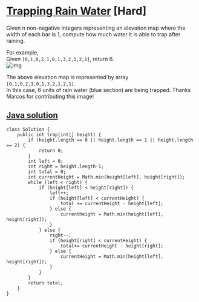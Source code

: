 # [Trapping Rain Water](https://leetcode.com/problems/trapping-rain-water/description/) [Hard]

Given n non-negative integers representing an elevation map where the width of each bar is 1, compute how much water it is able to trap after raining.

For example,   
Given `[0,1,0,2,1,0,1,3,2,1,2,1]`, return 6.  
![img](https://leetcode.com/static/images/problemset/rainwatertrap.png)

The above elevation map is represented by array `[0,1,0,2,1,0,1,3,2,1,2,1]`.  
In this case, 6 units of rain water (blue section) are being trapped. Thanks Marcos for contributing this image!

## [Java solution](https://leetcode.com/submissions/detail/146218704/)
```
class Solution {
    public int trap(int[] height) {
        if (height.length == 0 || height.length == 1 || height.length == 2) {
            return 0;
        }
        int left = 0;
        int right = height.length-1;
        int total = 0;
        int currentHeight = Math.min(height[left], height[right]);
        while (left < right) {
            if (height[left] < height[right]) {
                left++;
                if (height[left] < currentHeight) {
                    total += currentHeight - height[left];
                } else {
                    currentHeight = Math.min(height[left], height[right]);
                }
            } else {
                right--;
                if (height[right] < currentHeight) {
                    total+= currentHeight - height[right];
                } else {
                    currentHeight = Math.min(height[left], height[right]);
                }
            }
        }
        return total;
    }
}
```
